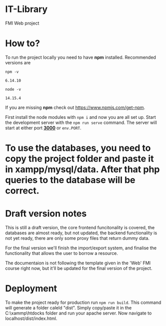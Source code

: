 # IT-Library

FMI Web project

# How to?

To run the project locally you need to have **npm** installed. Recommended versions are

`npm -v`

`6.14.10`

`node -v`

`14.15.4`

If you are missing **npm** check out https://www.npmjs.com/get-npm.

First install the node modules with `npm i` and now you are all set up. Start the development server with the `npm run serve` command. The server will start at either port **[3000](http://localhost:3000/ "localhost:3000")** or `env.PORT`.

# To use the databases, you need to copy the project folder and paste it in xampp/mysql/data. After that php queries to the database will be correct.

# Draft version notes

This is still a draft version, the core frontend funcitonality is covered, the databases are almost ready, but not updated, the backend functionality is not yet ready, there are only some proxy files that return dummy data.

For the final version we'll finish the import/export system, and finalise the functionality that allows the user to borrow a resource.

The documentaion is not following the template given in the 'Web' FMI course right now, but it'll be updated for the final version of the project.

# Deployment

To make the project ready for production run `npm run build`. This command will generate a folder caleld "dist". Simply copy/paste it in the C:\\xammp\\htdocks folder and run your apache server. Now navigate to localhost/dist/index.html.
